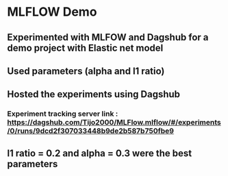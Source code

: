 # MLFLOW Demo

## Experimented with MLFOW and Dagshub for a demo project with Elastic net model
## Used parameters (alpha and l1 ratio)
## Hosted the experiments  using Dagshub
### Experiment tracking server link : https://dagshub.com/Tijo2000/MLFlow.mlflow/#/experiments/0/runs/9dcd2f307033448b9de2b587b750fbe9
## l1 ratio = 0.2 and alpha = 0.3 were the best parameters


